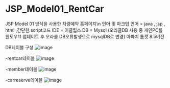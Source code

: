 # JSP_Model01_RentCar
JSP Model 01 방식을 사용한 차량예약 홈페이지\n
언어 및 마크업 언어 = java , jsp , html ,간단한 script코드
IDE = 이클립스
DB = Mysql  (오라클DB 사용 중 개인PC를 윈도우11 업데이트 후  오라클 DB오류발생으로 mysqlDB로 변경)
    아파치 톰캣 8.5버전



DB테이블 구성
![image](https://user-images.githubusercontent.com/79188190/160530530-e966c6b7-dc76-487b-b9a1-5169d6a4691e.png)

-rentcar테이블
![image](https://user-images.githubusercontent.com/79188190/160530431-003f1629-9063-48f7-8f85-074085ff0fb7.png)

-member테이블
![image](https://user-images.githubusercontent.com/79188190/160530309-6840ddda-cf11-4684-82ad-6498b71b78ba.png)

-carreserve테이블
![image](https://user-images.githubusercontent.com/79188190/160530159-d461852f-d133-4e9c-8c2b-04b576f0c31a.png)
